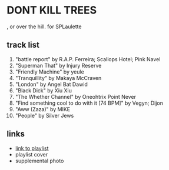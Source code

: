 # DONT KILL TREES

, or over the hill. for SPLaulette

## track list

1. "battle report" by R.A.P. Ferreira; Scallops Hotel; Pink Navel
2. "Superman That" by Injury Reserve
3. "Friendly Machine" by yeule
4. "Tranquillity" by Makaya McCraven
5. "London" by Angel Bat Dawid
6. "Black Dick" by Xiu Xiu
7. "The Whether Channel" by Oneohtrix Point Never
8. "Find something cool to do with it [74 BPM]" by Vegyn; Dijon
9. "Aww (Zaza)" by MIKE
10. "People" by Silver Jews

## links

- [link to playlist](https://open.spotify.com/playlist/0rIQBX25k9Nnp16r36n5Gc)
- playlist cover
- supplemental photo
